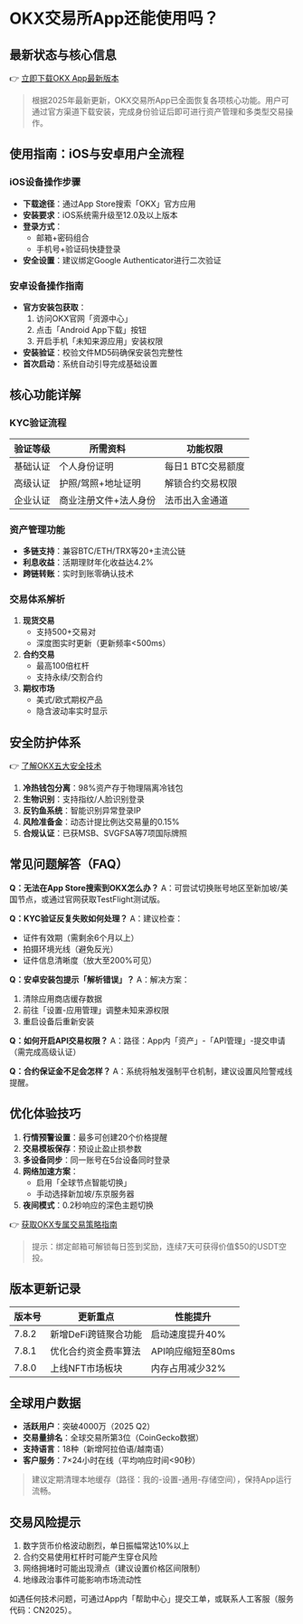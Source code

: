 # OKX交易所App还能使用吗？

## 最新状态与核心信息
👉 [立即下载OKX App最新版本](https://bit.ly/okx_welcome)
> 根据2025年最新更新，OKX交易所App已全面恢复各项核心功能。用户可通过官方渠道下载安装，完成身份验证后即可进行资产管理和多类型交易操作。

## 使用指南：iOS与安卓用户全流程
### iOS设备操作步骤
- **下载途径**：通过App Store搜索「OKX」官方应用
- **安装要求**：iOS系统需升级至12.0及以上版本
- **登录方式**：
  - 邮箱+密码组合
  - 手机号+验证码快捷登录
- **安全设置**：建议绑定Google Authenticator进行二次验证

### 安卓设备操作指南
- **官方安装包获取**：
  1. 访问OKX官网「资源中心」
  2. 点击「Android App下载」按钮
  3. 开启手机「未知来源应用」安装权限
- **安装验证**：校验文件MD5码确保安装包完整性
- **首次启动**：系统自动引导完成基础设置

## 核心功能详解
### KYC验证流程
| 验证等级 | 所需资料                | 功能权限             |
|----------|-------------------------|----------------------|
| 基础认证 | 个人身份证明            | 每日1 BTC交易额度    |
| 高级认证 | 护照/驾照+地址证明      | 解锁合约交易权限     |
| 企业认证 | 商业注册文件+法人身份   | 法币出入金通道       |

### 资产管理功能
- **多链支持**：兼容BTC/ETH/TRX等20+主流公链
- **利息收益**：活期理财年化收益达4.2%
- **跨链转账**：实时到账零确认技术

### 交易体系解析
1. **现货交易**
   - 支持500+交易对
   - 深度图实时更新（更新频率<500ms）
2. **合约交易**
   - 最高100倍杠杆
   - 支持永续/交割合约
3. **期权市场**
   - 美式/欧式期权产品
   - 隐含波动率实时显示

## 安全防护体系
👉 [了解OKX五大安全技术](https://bit.ly/okx_welcome)
1. **冷热钱包分离**：98%资产存于物理隔离冷钱包
2. **生物识别**：支持指纹/人脸识别登录
3. **反钓鱼系统**：智能识别异常登录IP
4. **风险准备金**：动态计提比例达交易量的0.15%
5. **合规认证**：已获MSB、SVGFSA等7项国际牌照

## 常见问题解答（FAQ）
**Q：无法在App Store搜索到OKX怎么办？**
A：可尝试切换账号地区至新加坡/美国节点，或通过官网获取TestFlight测试版。

**Q：KYC验证反复失败如何处理？**
A：建议检查：
- 证件有效期（需剩余6个月以上）
- 拍摄环境光线（避免反光）
- 证件信息清晰度（放大至200%可见）

**Q：安卓安装包提示「解析错误」？**
A：解决方案：
1. 清除应用商店缓存数据
2. 前往「设置-应用管理」调整未知来源权限
3. 重启设备后重新安装

**Q：如何开启API交易权限？**
A：路径：App内「资产」-「API管理」-提交申请（需完成高级认证）

**Q：合约保证金不足会怎样？**
A：系统将触发强制平仓机制，建议设置风险警戒线提醒。

## 优化体验技巧
1. **行情预警设置**：最多可创建20个价格提醒
2. **交易模板保存**：预设止盈止损参数
3. **多设备同步**：同一账号在5台设备同时登录
4. **网络加速方案**：
   - 启用「全球节点智能切换」
   - 手动选择新加坡/东京服务器
5. **夜间模式**：0.2秒响应的深色主题切换

👉 [获取OKX专属交易策略指南](https://bit.ly/okx_welcome)
> 提示：绑定邮箱可解锁每日签到奖励，连续7天可获得价值$50的USDT空投。

## 版本更新记录
| 版本号 | 更新重点                  | 性能提升           |
|--------|---------------------------|--------------------|
| 7.8.2  | 新增DeFi跨链聚合功能      | 启动速度提升40%    |
| 7.8.1  | 优化合约资金费率算法      | API响应缩短至80ms  |
| 7.8.0  | 上线NFT市场板块           | 内存占用减少32%    |

## 全球用户数据
- **活跃用户**：突破4000万（2025 Q2）
- **交易量排名**：全球交易所第3位（CoinGecko数据）
- **支持语言**：18种（新增阿拉伯语/越南语）
- **客户服务**：7×24小时在线（平均响应时间<90秒）

> 建议定期清理本地缓存（路径：我的-设置-通用-存储空间），保持App运行流畅。

## 交易风险提示
1. 数字货币价格波动剧烈，单日振幅常达10%以上
2. 合约交易使用杠杆时可能产生穿仓风险
3. 网络拥堵时可能出现滑点（建议设置价格区间限制）
4. 地缘政治事件可能影响市场流动性

如遇任何技术问题，可通过App内「帮助中心」提交工单，或联系人工客服（服务代码：CN2025）。
